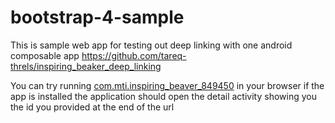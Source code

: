 # bootstrap-4-sample

This is sample web app for testing out deep linking with one android composable app https://github.com/tareq-threls/inspiring_beaker_deep_linking

You can try running 
[com.mti.inspiring_beaver_849450](https://inspiring-beaver-849450.netlify.app/1) 
in your browser if the app is installed the application should open the detail activity showing you the id you provided at the end of the url
